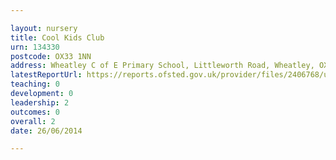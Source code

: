 ```yaml
---

layout: nursery
title: Cool Kids Club
urn: 134330
postcode: OX33 1NN
address: Wheatley C of E Primary School, Littleworth Road, Wheatley, OXFORD, OX33 1NN
latestReportUrl: https://reports.ofsted.gov.uk/provider/files/2406768/urn/134330.pdf
teaching: 0
development: 0
leadership: 2
outcomes: 0
overall: 2
date: 26/06/2014

---
```

